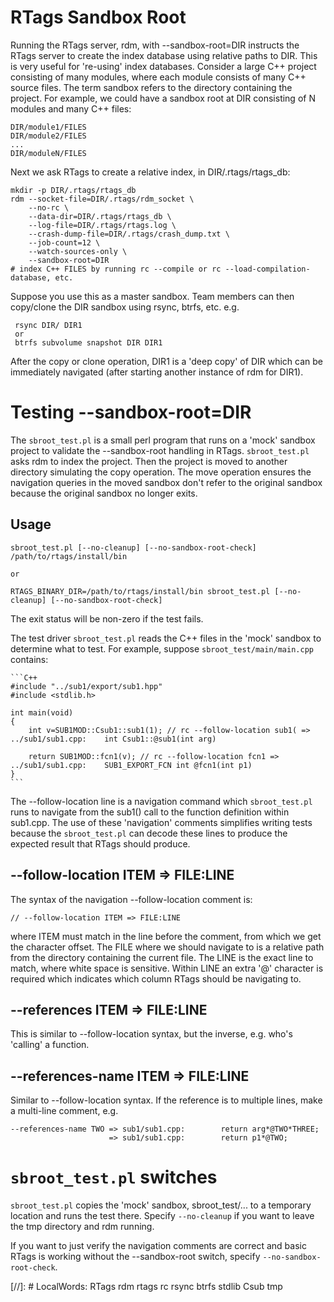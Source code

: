 # RTags Sandbox Root

Running the RTags server, rdm, with --sandbox-root=DIR instructs the RTags server to create the
index database using relative paths to DIR. This is very useful for 're-using' index
databases. Consider a large C++ project consisting of many modules, where each module consists of
many C++ source files. The term sandbox refers to the directory containing the project. For example,
we could have a sandbox root at DIR consisting of N modules and many C++ files:

    DIR/module1/FILES
    DIR/module2/FILES
    ...
    DIR/moduleN/FILES

Next we ask RTags to create a relative index, in DIR/.rtags/rtags_db:

    mkdir -p DIR/.rtags/rtags_db
    rdm --socket-file=DIR/.rtags/rdm_socket \
        --no-rc \
        --data-dir=DIR/.rtags/rtags_db \
        --log-file=DIR/.rtags/rtags.log \
        --crash-dump-file=DIR/.rtags/crash_dump.txt \
        --job-count=12 \
        --watch-sources-only \
        --sandbox-root=DIR
    # index C++ FILES by running rc --compile or rc --load-compilation-database, etc.

Suppose you use this as a master sandbox. Team members can then copy/clone the DIR sandbox using
rsync, btrfs, etc. e.g.

     rsync DIR/ DIR1
     or
     btrfs subvolume snapshot DIR DIR1

After the copy or clone operation, DIR1 is a 'deep copy' of DIR which can be immediately navigated
(after starting another instance of rdm for DIR1).

# Testing --sandbox-root=DIR

The `sbroot_test.pl` is a small perl program that runs on a 'mock' sandbox
project to validate the --sandbox-root handling in RTags. `sbroot_test.pl` asks
rdm to index the project. Then the project is moved to another directory
simulating the copy operation. The move operation ensures the navigation queries
in the moved sandbox don't refer to the original sandbox because the original
sandbox no longer exits.

## Usage

    sbroot_test.pl [--no-cleanup] [--no-sandbox-root-check] /path/to/rtags/install/bin

    or

    RTAGS_BINARY_DIR=/path/to/rtags/install/bin sbroot_test.pl [--no-cleanup] [--no-sandbox-root-check]

The exit status will be non-zero if the test fails.

The test driver `sbroot_test.pl` reads the C++ files in the 'mock' sandbox to determine
what to test. For example, suppose `sbroot_test/main/main.cpp` contains:

    ```C++
    #include "../sub1/export/sub1.hpp"
    #include <stdlib.h>

    int main(void)
    {
        int v=SUB1MOD::Csub1::sub1(1); // rc --follow-location sub1( => ../sub1/sub1.cpp:    int Csub1::@sub1(int arg)

        return SUB1MOD::fcn1(v); // rc --follow-location fcn1 => ../sub1/sub1.cpp:    SUB1_EXPORT_FCN int @fcn1(int p1)
    }
    ```

The --follow-location line is a navigation command which `sbroot_test.pl` runs
to navigate from the sub1() call to the function definition within sub1.cpp. The use of these
'navigation' comments simplifies writing tests because the `sbroot_test.pl` can decode these
lines to produce the expected result that RTags should produce.

## --follow-location ITEM => FILE:LINE

The syntax of the navigation --follow-location comment is:

    // --follow-location ITEM => FILE:LINE

where ITEM must match in the line before the comment, from which we get the character offset.
The FILE where we should navigate to is a relative path from the directory containing the
current file. The LINE is the exact line to match, where white space is sensitive. Within LINE
an extra '@' character is required which indicates which column RTags should be navigating to.

## --references ITEM => FILE:LINE

This is similar to --follow-location syntax, but the inverse, e.g. who's 'calling' a function.

## --references-name ITEM => FILE:LINE

Similar to --follow-location syntax.
If the reference is to multiple lines, make a multi-line comment, e.g.

    --references-name TWO => sub1/sub1.cpp:        return arg*@TWO*THREE;
                          => sub1/sub1.cpp:        return p1*@TWO;

# `sbroot_test.pl` switches

`sbroot_test.pl` copies the 'mock' sandbox, sbroot_test/... to a temporary location and runs the
test there. Specify `--no-cleanup` if you want to leave the tmp directory and rdm running.

If you want to just verify the navigation comments are correct and basic RTags is working
without the --sandbox-root switch, specify `--no-sandbox-root-check`.


[//]: # LocalWords:  RTags rdm rtags rc rsync btrfs stdlib Csub tmp
